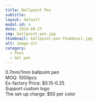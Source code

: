 ```yaml
---
title: Ballpoint Pen
subtitle: 
layout: default
modal-id: 4
date: 2018-09-27
img: ballpoint-pen.jpg
thumbnail: ballpoint-pen-thumbnail.jpg
alt: image-alt
category: 
  - Pens
  - Gel pen
---
```


0.7mm/1mm ballpoint pen<br>
MOQ: 1000pcs<br>
Ex-factory Price: $0.15-0.25<br>
Support custom logo<br>
The set-up charge: $50 per color<br>
